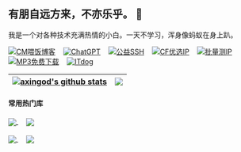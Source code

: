 ## 有朋自远方来，不亦乐乎。 👋

我是一个对各种技术充满热情的小白。一天不学习，浑身像蚂蚁在身上趴。

[![CM喂饭博客](https://img.shields.io/badge/CM喂饭博客-8A2BE2)](https://cmliussss.com/)&nbsp;&nbsp;&nbsp;&nbsp;[![ChatGPT](https://img.shields.io/badge/ChatGPT-8A2BE2)](https://chatgpt.com/)&nbsp;&nbsp;&nbsp;&nbsp;[![公益SSH](https://img.shields.io/badge/公益SSH-8A2BE2)](https://webssh.090227.xyz/)&nbsp;&nbsp;&nbsp;&nbsp;[![CF优选IP](https://img.shields.io/badge/官方优选IP-8A2BE2)](https://cf.090227.xyz/)&nbsp;&nbsp;&nbsp;&nbsp;[![批量测IP](https://img.shields.io/badge/批量测IP-8A2BE2)](https://reallyfreegeoip.org/bulk)&nbsp;&nbsp;&nbsp;&nbsp;[![MP3免费下载](https://img.shields.io/badge/MP3免费下载-8A2BE2)](https://tools.liumingye.cn/music/#/)&nbsp;&nbsp;&nbsp;&nbsp;[![ITdog](https://img.shields.io/badge/ITdog-8A2BE2)](https://www.itdog.cn/tcping)




| <a href="https://github.com/axingod"><img align="center" src="https://github-readme-stats.vercel.app/api?username=axingod&show_icons=true&hide=contribs&theme=ambient_gradient&hide_border=true" alt="axingod's github stats" /></a> | <a href="https://github.com/axingod"><img align="center" src="https://github-readme-stats.vercel.app/api/top-langs/?username=axingod&layout=compact&theme=ambient_gradient&hide_border=true" /></a> |
| ------------- | ------------- |

#### 常用热门库

<a href="https://github.com/cmliu/edgetunnel">
  <img align="center" src="https://github-readme-stats.vercel.app/api/pin/?username=cmliu&repo=edgetunnel&theme=buefy" />
</a>
&nbsp;&nbsp;&nbsp;
<a href="https://github.com/fscarmen2/Argo-Nezha-Service-Container">
  <img align="center" src="https://github-readme-stats.vercel.app/api/pin/?username=fscarmen2&repo=Argo-Nezha-Service-Container&theme=buefy" />
</a>
<br />
<br />
<a href="https://github.com/eooce/Sing-box">
  <img align="center" src="https://github-readme-stats.vercel.app/api/pin/?username=eooce&repo=Sing-box&theme=buefy" />
</a>
&nbsp;&nbsp;&nbsp;
<a href="https://github.com/bh-qt/Cloudflare-IP-SpeedTest">
  <img align="center" src="https://github-readme-stats.vercel.app/api/pin/?username=bh-qt&repo=Cloudflare-IP-SpeedTest&theme=buefy" />
</a>
<br />
